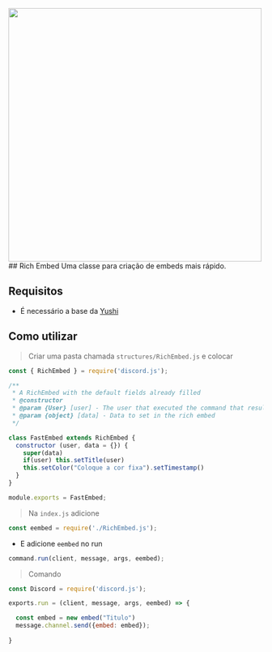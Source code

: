 <img src="https://discord.js.org/static/logo.svg" align="center" width="500">## Rich Embed
Uma classe para criação de embeds mais rápido.

## Requisitos
* É necessário a base da [Yushi](https://github.com/the-programmers-nation/yushi)

## Como utilizar
> Criar uma pasta chamada `structures/RichEmbed.js` e colocar
```js
const { RichEmbed } = require('discord.js');

/**
 * A RichEmbed with the default fields already filled
 * @constructor
 * @param {User} [user] - The user that executed the command that resulted in this embed
 * @param {object} [data] - Data to set in the rich embed
 */

class FastEmbed extends RichEmbed {
  constructor (user, data = {}) {
    super(data)
    if(user) this.setTitle(user)
    this.setColor("Coloque a cor fixa").setTimestamp()
  }
}

module.exports = FastEmbed;
```
> Na `index.js` adicione
```js
const eembed = require('./RichEmbed.js');
```
* E adicione ``eembed`` no run
```js
command.run(client, message, args, eembed);
```
> Comando
```js
const Discord = require('discord.js');

exports.run = (client, message, args, eembed) => {

  const embed = new embed("Titulo")
  message.channel.send({embed: embed});
  
}
```
